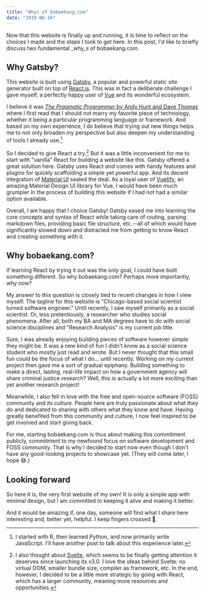 ```yaml
---
title: "Whys of bobaekang.com"
date: "2019-06-16"
---
```


Now that this website is finally up and running, it is time to reflect on the choices I made and the steps I took to get here. In this post, I'd like to briefly discuss two fundamental _why_s of bobaekang.com.

## Why Gatsby?

This website is built using [Gatsby](https://www.gatsbyjs.org/), a popular and powerful static site generator built on top of [React.js](https://reactjs.org/). This was in fact a deliberate challenge I gave myself, a perfectly happy user of [Vue](https://vuejs.org/) and its wonderful ecosystem.

I believe it was [_The Pragmatic Programmer_ by Andy Hunt and Dave Thomas](https://en.wikipedia.org/wiki/The_Pragmatic_Programmer) where I first read that I should not marry my favorite piece of technology, whether it being a particular programming language or framework. And based on my own experience, I do believe that trying out new things helps me to not only broaden my perspective but also deepen my understanding of tools I already use.[^1]

[^1]: I started with R, then learned Python, and now primarily write JavaScript. I'll have another post to talk about this experience later.

So I decided to give React a try.[^2] But it was a little inconvenient for me to start with "vanilla" React for building a website like this. Gatsby offered a great solution here. Gatsby uses React _and_ comes with handy features and plugins for quickly scaffolding a simple yet powerful app. And its decent integration of [Material UI](https://material-ui.com/) sealed the deal. As a loyal user of [Vuetify](https://vuetifyjs.com/), an amazing Material Design UI library for Vue, I would have been much grumpier in the process of building this website if I had not had a similar option available.

[^2]: I also thought about [Svelte](https://svelte.dev/), which seems to be finally getting attention it deserves since launching its v3.0. I love the ideas behind Svelte: no virtual DOM, smaller bundle size, compiler as framework, etc. In the end, however, I decided to be a little more strategic by going with React, which has a larger community, meaning more resources and opportunities.

Overall, I am happy that I choice Gatsby! Gatsby eased me into learning the core concepts and syntax of React while taking care of routing, parsing markdown files, providing basic file structure, etc.--all of which would have significantly slowed down and distracted me from getting to know React and creating something with it.

## Why bobaekang.com?

If learning React by trying it out was the only goal, I could have built something different. So why bobaekang.com? Perhaps more importantly, why now?

My answer to this question is closely tied to recent changes in how I view myself. The tagline for this website is "Chicago-based social scientist turned software engineer." Until recently, I saw myself primarily as a social scientist. Or, less pretentiously, a researcher who studies social phenomena. After all, both my BA and MA degrees have to do with social science disciplines and "Research Analysis" is my current job title.

Sure, I was already enjoying building pieces of software however simple they might be. It was a new kind of fun I didn't know as a social science student who mostly just read and wrote. But I never thought that this small fun could be the focus of what I do... until recently. Working on my current project then gave me a sort of gradual epiphany. Building something to make a direct, lasting, real-life impact on how a government agency will share criminal justice research? Well, this _is_ actually a lot more exciting than yet another research project!

Meanwhile, I also fell in love with the free and open-source software (FOSS) community and its culture. People here are truly passionate about what they do and dedicated to sharing with others what they know and have. Having greatly benefited from this community and culture, I now feel inspired to be get involved and start giving back.

For me, starting bobaekang.com is thus about making this commitment publicly, commitment to my newfound focus on software development and FOSS community. That is why I decided to start now even though I don't have any good-looking projects to showcase yet. (They will come later, I hope 😅.)

## Looking forward

So here it is, the very first website of my own! It is only a simple app with minimal design, but I am committed to keeping it alive and making it better.

And it would be amazing if, one day, someone will find what I share here interesting and, better yet, helpful. I keep fingers crossed 🤞.